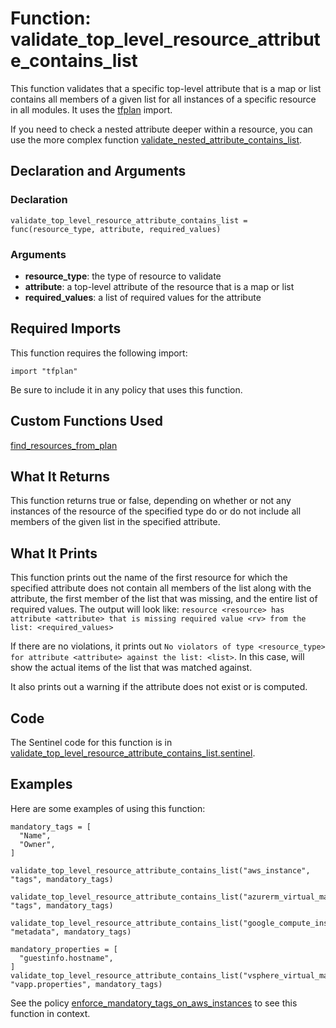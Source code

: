 # Function: validate_top_level_resource_attribute_contains_list
This function validates that a specific top-level attribute that is a map or list contains all members of a given list for all instances of a specific resource in all modules. It uses the [tfplan](https://www.terraform.io/docs/enterprise/sentinel/import/tfplan.html) import.

If you need to check a nested attribute deeper within a resource, you can use the more complex function [validate_nested_attribute_contains_list](./validate_nested_attribute_contains_list.md).

## Declaration and Arguments

### Declaration
`validate_top_level_resource_attribute_contains_list = func(resource_type, attribute, required_values)`

### Arguments
* **resource_type**: the type of resource to validate
* **attribute**: a top-level attribute of the resource that is a map or list
* **required_values**: a list of required values for the attribute

## Required Imports
This function requires the following import:
```
import "tfplan"
```
Be sure to include it in any policy that uses this function.

## Custom Functions Used
[find_resources_from_plan](./find_resources_from_plan.md)

## What It Returns
This function returns true or false, depending on whether or not any instances of the resource of the specified type do or do not include all members of the given list in the specified attribute.

## What It Prints
This function prints out the name of the first resource for which the specified attribute does not contain all members of the list along with the attribute, the first member of the list that was missing, and the entire list of required values. The output will look like: `resource <resource> has attribute <attribute> that is missing required value <rv> from the list: <required_values>`

If there are no violations, it prints out `No violators of type <resource_type> for attribute <attribute> against the list: <list>`. In this case, <list> will show the actual items of the list that was matched against.

It also prints out a warning if the attribute does not exist or is computed.

## Code
The Sentinel code for this function is in [validate_top_level_resource_attribute_contains_list.sentinel](./validate_top_level_resource_attribute_contains_list.sentinel).

## Examples
Here are some examples of using this function:
```
mandatory_tags = [
  "Name",
  "Owner",
]

validate_top_level_resource_attribute_contains_list("aws_instance", "tags", mandatory_tags)

validate_top_level_resource_attribute_contains_list("azurerm_virtual_machine", "tags", mandatory_tags)

validate_top_level_resource_attribute_contains_list("google_compute_instance", "metadata", mandatory_tags)

mandatory_properties = [
  "guestinfo.hostname",
]
validate_top_level_resource_attribute_contains_list("vsphere_virtual_machine", "vapp.properties", mandatory_tags)
```
See the policy [enforce_mandatory_tags_on_aws_instances](../policies/enforce_mandatory_tags_on_aws_instances.sentinel) to see this function in context.
